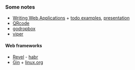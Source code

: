 ### Some notes

* [Writing Web Applications](http://golang.org/doc/articles/wiki/) + [todo examples](https://github.com/campoy/todo), [presentation](http://go-talks.appspot.com/github.com/campoy/todo/talk/talk.slide#1)
* [QRcode](https://godoc.org/code.google.com/p/rsc/qr)
* [godropbox](https://godoc.org/github.com/dropbox/godropbox)
* [viper](http://spf13.com/project/viper)

#### Web frameworks

* [Revel](http://revel.github.io/) - [habr](http://habrahabr.ru/post/162115/)
* [Gin](http://gin-gonic.github.io/gin/) + [linux.org](https://www.linux.org.ru/forum/web-development/10651948)
